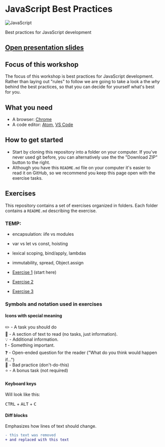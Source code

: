 # JavaScript Best Practices

![JavaScript](https://www.unixstickers.com/image/cache/data/stickers/js/js.sh-180x180.png)

Best practices for JavaScript development

## [Open presentation slides](#)

## Focus of this workshop
The focus of this workshop is best practices for JavaScript development. Rather than laying out "rules" to follow we are going to take a look a the _why_ behind the best practices, so that you can decide for yourself what's best for you.

## What you need
- A browser: [Chrome](https://www.google.com/chrome)
- A code editor: [Atom](https://atom.io/), [VS Code](https://code.visualstudio.com/)

## How to get started

* Start by cloning this repository into a folder on your computer. If you've never used git before, you can alternatively use the the "Download ZIP" button to the right.
* Although you have this `README.md` file on your computer it's easier to read it on GitHub, so we recommend you keep this page open with the exercise tasks.

## Exercises
This repository contains a set of exercises organized in folders. Each folder contains a `README.md` describing the exercise.

### TEMP:
- encapsulation: iife vs modules
- var vs let vs const, hoisting
- lexical scoping, bind/apply, lambdas
- immutability, spread, Object.assign

- [Exercise 1](exercise-1/) (start here)
- [Exercise 2](exercise-2/)
- [Exercise 3](exercise-3/)

### Symbols and notation used in exercises

#### Icons with special meaning

:pencil2: - A task you should do  
:book: - A section of text to read (no tasks, just information).  
:bulb: - Additional information.  
:exclamation: - Something important.  
:question: - Open-ended question for the reader ("What do you think would happen if...")  
:poop: - Bad practice (don't-do-this)  
:star: - A bonus task (not required)  

#### Keyboard keys

Will look like this:

<kbd>CTRL</kbd> + <kbd>ALT</kbd> + <kbd>C</kbd>

#### Diff blocks

Emphasizes how lines of text should change.

```diff
- this text was removed
+ and replaced with this text
```
